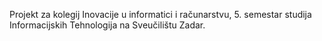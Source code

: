 Projekt za kolegij Inovacije u informatici i računarstvu, 5. semestar studija Informacijskih Tehnologija na Sveučilištu Zadar.
